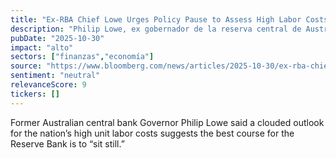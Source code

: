 ```yaml
---
title: "Ex-RBA Chief Lowe Urges Policy Pause to Assess High Labor Costs"
description: "Philip Lowe, ex gobernador de la reserva central de Australia, recomienda detener las políticas debido a la incertidumbre sobre los altos costos de trabajo en el país."
pubDate: "2025-10-30"
impact: "alto"
sectors: ["finanzas","economía"]
source: "https://www.bloomberg.com/news/articles/2025-10-30/ex-rba-chief-says-inflation-data-has-spoken-rates-on-hold"
sentiment: "neutral"
relevanceScore: 9
tickers: []
---
```


Former Australian central bank Governor Philip Lowe said a clouded outlook for the nation’s high unit labor costs suggests the best course for the Reserve Bank is to “sit still.”
